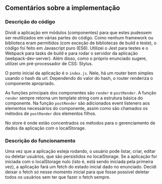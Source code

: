 ## Comentários sobre a implementação

### Descrição do código

Dividi a aplicação em módulos (componentes) para que estes pudessem ser reutilizados em várias partes do código. Como nenhum framework ou biblioteca eram permitidos (com exceção de bibliotecas de build e teste), o código foi feito em Javascript puro (ES6). Utilizei o Jest para testes e o Webpack para tasks de build e para rodar o servidor da aplicação (webpack-dev-server). Além disso, como o próprio enunciado sugere, utilizei um pré-processador de CSS: Stylus.

O ponto inicial da aplicação é o `index.js`. Nele, há um router bem simples usando o hash da url. Dependendo do valor do hash, o router renderiza o componente apropriado.

As funções principais dos componentes são `render` e `postRender`. A função `render` sempre retorna um template string com a estrutura básica do componente. Na função `postRender` são adicionados event listeners aos elementos necessários do componente, assim como são chamados os métodos de `postRender` dos elementos filhos.

No store é onde estão concentrados os métodos para o gerenciamento de dados da aplicação com o localStorage.


### Descrição do funcionamento

Uma vez que a aplicação esteja rodando, o usuário pode listar, criar, editar ou deletar usuários, que são persistidos no localStorage. Se a aplicação for iniciada com o localStorage nulo (isto é, está sendo iniciada pela primeira vez), a aplicação fará um fetch do estado inicial dado no enunciado. Decidi deixar o fetch só nesse momento inicial para que fosse possível deletar todos os usuários sem ter que fazer o fetch sempre.


